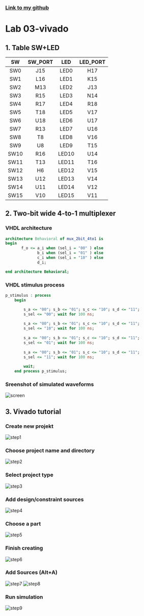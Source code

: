 ### [Link to my github](https://github.com/prostmich/Digital-electronics-1/tree/main/Labs/03-vivado)
# Lab 03-vivado
## 1. Table SW+LED
| **SW** | **SW_PORT** | **LED** | **LED_PORT** |
| :-: | :-: | :-: | :-: |		     
| SW0 | J15 | LED0 | H17 |		     
| SW1 | L16 | LED1 | K15 |		     
| SW2 | M13 | LED2 | J13 |	            			
| SW3 | R15 | LED3 | N14 |		 
| SW4 | R17 | LED4 | R18 |		     
| SW5 | T18 | LED5 | V17 |	             
| SW6 | U18 | LED6 | U17 |	             
| SW7 | R13 | LED7 | U16 |
| SW8 | T8 | LED8 | V16 |
| SW9 | U8 | LED9 | T15 |
| SW10 | R16 | LED10 | U14 |
| SW11 | T13 | LED11 | T16 |
| SW12 | H6 | LED12 | V15 |
| SW13 | U12 | LED13 | V14 |
| SW14 | U11 | LED14 | V12 |
| SW15 | V10 | LED15 | V11 |

## 2. Two-bit wide 4-to-1 multiplexer

### VHDL architecture
```vhdl
architecture Behavioral of mux_2bit_4to1 is
begin
       f_o <= a_i when (sel_i = "00" ) else
              b_i when (sel_i = "01" ) else
              c_i when (sel_i = "10" ) else
              d_i;

end architecture Behavioral;
```

### VHDL stimulus process
```vhdl
p_stimulus : process
    begin

        s_a <= "00"; s_b <= "01"; s_c <= "10"; s_d <= "11";
        s_sel <= "00"; wait for 100 ns;
        
        s_a <= "00"; s_b <= "01"; s_c <= "10"; s_d <= "11";
        s_sel <= "10"; wait for 100 ns;
        
        s_a <= "00"; s_b <= "01"; s_c <= "10"; s_d <= "11";
        s_sel <= "01"; wait for 100 ns;
        
        s_a <= "00"; s_b <= "01"; s_c <= "10"; s_d <= "11";
        s_sel <= "11"; wait for 100 ns;
        
        wait;
    end process p_stimulus;
```

### Sreenshot of simulated waveforms
![screen](./src/mux_waveforms.png)


## 3. Vivado tutorial

### Create new projekt
![step1](./src/step1.png)

### Choose project name and directory
![step2](./src/step2.png)

### Select project type
![step3](./src/step3.png)

### Add design/constraint sources
![step4](./src/step4.png)

### Choose a part
![step5](./src/step5.png)

### Finish creating
![step6](./src/step6.png)

### Add Sources (Alt+A)
![step7](./src/step7.png)
![step8](./src/step8.png)

### Run simulation
![step9](./src/step9.png)